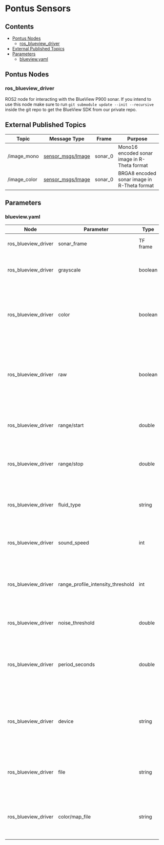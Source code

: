 # Pontus Sensors

## Contents
- [Pontus Nodes](#pontus-nodes)
  - [ros_blueview_driver](#ros\_blueview\_driver)
- [External Published Topics](#external-published-topics)
- [Parameters](#parameters)
  - [blueview.yaml](blueviewyaml)

## Pontus Nodes

### ros_blueview_driver
ROS2 node for interacting with the BlueView P900 sonar. If you intend to use this node make sure to run `git submodule update --init --recursive` inside the git repo to get the BlueView SDK from our private repo.

## External Published Topics

| Topic | Message Type | Frame | Purpose |
|-------|--------------|-------|---------|
| /image_mono | [sensor_msgs/Image](https://docs.ros2.org/latest/api/sensor_msgs/msg/Image.html) | sonar_0 | Mono16 encoded sonar image in R-Theta format |
| /image_color | [sensor_msgs/Image](https://docs.ros2.org/latest/api/sensor_msgs/msg/Image.html) | sonar_0 | BRGA8 encoded sonar image in R-Theta format |

## Parameters

### blueview.yaml
| Node | Parameter | Type | Description |
|------|-----------|------|-------------|
| ros_blueview_driver | sonar_frame | TF frame | Name of the sonar TF frame. |
| ros_blueview_driver | grayscale | boolean | Set this to true to monochannel sonar images. |
| ros_blueview_driver | color | boolean | Set this to true to publish colorized sonar images. Only really useful for humans to view |
| ros_blueview_driver | raw | boolean | Set this to true to publish raw sonar data. Unfortunately the P900 does not support this so leave this false |
| ros_blueview_driver | range/start | double | Lowest distance to consider valid, closer points are discarded |
| ros_blueview_driver | range/stop | double | Highest distance to consider valid, farther points are discarded |
| ros_blueview_driver | fluid_type | string | Type of fluid the sonar is in, options are `freshwater`, `saltwater`, or `other` |
| ros_blueview_driver | sound_speed | int | Speed of sound in the fluid in meters per second |
| ros_blueview_driver | range_profile_intensity_threshold | int | Lowest intensity added to range messages, lower values are discarded  |
| ros_blueview_driver | noise_threshold | double | Threshold of noise to filter between 0.0 and 1.0  |
| ros_blueview_driver | period_seconds | double | How often to send an output, negative values will return as soon as an image is available |
| ros_blueview_driver | device | string | the IP address to communicate with the sonar. Leave this unset if you intend to read from a file instead |
| ros_blueview_driver | file | string | the filename to read from, leave this unset if you intend to use the actual sonar |
| ros_blueview_driver | color/map_file | string | the filename of the color mapping file, only necessary if color is enabled |
